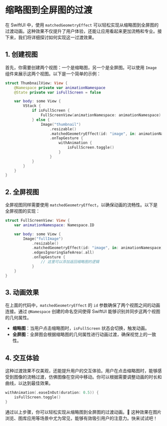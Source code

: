 ﻿# 缩略图到全屏图的过渡

在 SwiftUI 中，使用 `matchedGeometryEffect` 可以轻松实现从缩略图到全屏图的过渡动画。这种效果不仅提升了用户体验，还能让应用看起来更加流畅和专业。接下来，我们将详细探讨如何实现这一过渡效果。

## 1. 创建视图

首先，你需要创建两个视图：一个是缩略图，另一个是全屏图。可以使用 `Image` 组件来展示这两个视图。以下是一个简单的示例：

```swift
struct ThumbnailView: View {
    @Namespace private var animationNamespace
    @State private var isFullScreen = false

    var body: some View {
        VStack {
            if isFullScreen {
                FullScreenView(animationNamespace: animationNamespace)
            } else {
                Image("thumbnail")
                    .resizable()
                    .matchedGeometryEffect(id: "image", in: animationNamespace)
                    .onTapGesture {
                        withAnimation {
                            isFullScreen.toggle()
                        }
                    }
            }
        }
    }
}
```

## 2. 全屏视图

全屏视图同样需要使用 `matchedGeometryEffect`，以确保动画的流畅性。以下是全屏视图的实现：

```swift
struct FullScreenView: View {
    var animationNamespace: Namespace.ID

    var body: some View {
        Image("fullImage")
            .resizable()
            .matchedGeometryEffect(id: "image", in: animationNamespace)
            .edgesIgnoringSafeArea(.all)
            .onTapGesture {
                // 这里可以添加返回缩略图的逻辑
            }
    }
}
```

## 3. 动画效果

在上面的代码中，`matchedGeometryEffect` 的 `id` 参数确保了两个视图之间的动画连接。通过 `@Namespace` 创建的命名空间使得 SwiftUI 能够识别并同步这两个视图的几何属性。

- **缩略图**：当用户点击缩略图时，`isFullScreen` 状态会切换，触发动画。
- **全屏图**：全屏图会根据缩略图的几何属性进行动画过渡，确保视觉上的一致性。

## 4. 交互体验

这种过渡效果不仅美观，还能提升用户的交互体验。用户在点击缩略图时，能够感受到图像的流畅过渡，仿佛图像在空间中移动。你可以根据需要调整动画的时长和曲线，以达到最佳效果。

```swift
withAnimation(.easeInOut(duration: 0.5)) {
    isFullScreen.toggle()
}
```

通过以上步骤，你可以轻松实现从缩略图到全屏图的过渡动画。🎉 这种效果在图片浏览、图库应用等场景中尤为常见，能够有效吸引用户的注意力。快来试试吧！

